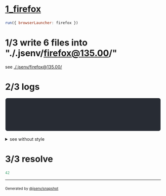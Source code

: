 # [1_firefox](../../as_js_module_dev.test.mjs#L23)

```js
run({ browserLauncher: firefox })
```

# 1/3 write 6 files into "./.jsenv/firefox@135.00/"

see [./.jsenv/firefox@135.00/](./.jsenv/firefox@135.00/)

# 2/3 logs

![img](log_group.svg)

<details>
  <summary>see without style</summary>

```console
GET http://127.0.0.1/favicon.ico
  404 Failed to fetch url content
  base/client/main.html
  no entry on filesystem
  --- plugin name ---
  "jsenv:file_url_fetching"
```

</details>


# 3/3 resolve

```js
42
```

---

<sub>
  Generated by <a href="https://github.com/jsenv/core/tree/main/packages/independent/snapshot">@jsenv/snapshot</a>
</sub>
